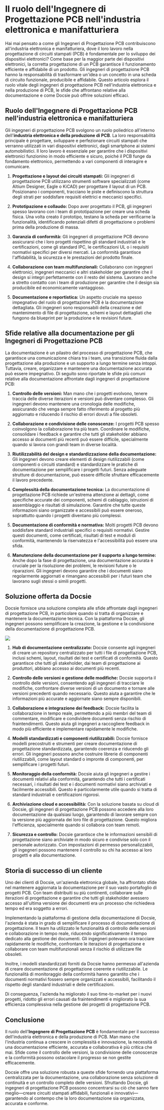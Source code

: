 # Il ruolo dell'Ingegnere di Progettazione PCB nell'industria elettronica e manifatturiera

Hai mai pensato a come gli Ingegneri di Progettazione PCB contribuiscono all'industria elettronica e manifatturiera, dove il loro lavoro nella progettazione di circuiti stampati (PCB) è fondamentale per lo sviluppo dei dispositivi elettronici? Come base per la maggior parte dei dispositivi elettronici, la corretta progettazione di un PCB garantisce il funzionamento efficiente e affidabile di un prodotto. Gli ingegneri di progettazione PCB hanno la responsabilità di trasformare un'idea o un concetto in una scheda di circuito funzionale, producibile e affidabile. Questo articolo esplora il ruolo vitale degli ingegneri di progettazione PCB nell'industria elettronica e nella produzione di PCB, le sfide che affrontano relative alla documentazione e come Docsie può offrire soluzioni efficaci.

## Ruolo dell'Ingegnere di Progettazione PCB nell'industria elettronica e manifatturiera

Gli ingegneri di progettazione PCB svolgono un ruolo poliedrico all'interno dell'**industria elettronica e della produzione di PCB**. La loro responsabilità principale è progettare, sviluppare e perfezionare circuiti stampati che verranno utilizzati in vari dispositivi elettronici, dagli smartphone ai sistemi automobilistici. Il loro lavoro è essenziale per garantire che i dispositivi elettronici funzionino in modo efficiente e sicuro, poiché il PCB funge da fondamento elettronico, permettendo a vari componenti di interagire e comunicare.

1. **Progettazione e layout dei circuiti stampati:** Gli ingegneri di progettazione PCB utilizzano strumenti software specializzati (come Altium Designer, Eagle o KiCAD) per progettare il layout di un PCB. Posizionano i componenti, tracciano le piste e definiscono la struttura degli strati per soddisfare requisiti elettrici e meccanici specifici.

2. **Prototipazione e collaudo:** Dopo aver progettato il PCB, gli ingegneri spesso lavorano con i team di prototipazione per creare una scheda fisica. Una volta creato il prototipo, testano la scheda per verificarne la funzionalità, identificando potenziali difetti di progettazione o problemi prima della produzione di massa.

3. **Garanzia di conformità:** Gli ingegneri di progettazione PCB devono assicurarsi che i loro progetti rispettino gli standard industriali e le certificazioni, come gli standard IPC, le certificazioni UL o i requisiti normativi specifici per diversi mercati. La conformità garantisce l'affidabilità, la sicurezza e le prestazioni del prodotto finale.

4. **Collaborazione con team multifunzionali:** Collaborano con ingegneri elettronici, ingegneri meccanici e altri stakeholder per garantire che il design si integri perfettamente con il resto del sistema. Lavorano anche a stretto contatto con i team di produzione per garantire che il design sia producibile ed economicamente vantaggioso.

5. **Documentazione e reportistica:** Un aspetto cruciale ma spesso impegnativo del ruolo di progettazione PCB è la documentazione dettagliata. Gli ingegneri sono responsabili della creazione e del mantenimento di file di progettazione, schemi e layout dettagliati che fungono da blueprint per la produzione e le revisioni future.

## Sfide relative alla documentazione per gli Ingegneri di Progettazione PCB

La documentazione è un pilastro del processo di progettazione PCB, che garantisce una comunicazione chiara tra i team, una transizione fluida dalla progettazione alla produzione e un supporto a lungo termine senza intoppi. Tuttavia, creare, organizzare e mantenere una documentazione accurata può essere impegnativo. Di seguito sono riportate le sfide più comuni relative alla documentazione affrontate dagli ingegneri di progettazione PCB:

1. **Controllo delle versioni:** Man mano che i progetti evolvono, tenere traccia delle diverse iterazioni e versioni può diventare complesso. Gli ingegneri devono mantenere una cronologia delle modifiche, assicurando che venga sempre fatto riferimento al progetto più aggiornato e riducendo il rischio di errori dovuti a file obsoleti.

2. **Collaborazione e condivisione delle conoscenze:** I progetti PCB spesso coinvolgono la collaborazione tra più team. Coordinare le modifiche, consolidare i feedback e garantire che tutti gli stakeholder abbiano accesso ai documenti più recenti può essere difficile, specialmente quando si lavora con grandi team in diverse località.

3. **Riutilizzabilità del design e standardizzazione della documentazione:** Gli ingegneri devono creare elementi di design riutilizzabili (come componenti o circuiti standard) e standardizzare le pratiche di documentazione per semplificare i progetti futuri. Senza adeguate strutture di documentazione, può essere difficile sfruttare efficacemente il lavoro precedente.

4. **Complessità della documentazione tecnica:** La documentazione di progettazione PCB richiede un'estrema attenzione ai dettagli, come specifiche accurate dei componenti, schemi di cablaggio, istruzioni di assemblaggio e risultati di simulazione. Garantire che tutte queste informazioni siano organizzate e accessibili può essere oneroso, soprattutto quando i progetti diventano più complessi.

5. **Documentazione di conformità e normativa:** Molti progetti PCB devono soddisfare standard industriali specifici o requisiti normativi. Gestire questi documenti, come certificati, risultati di test e moduli di conformità, mantenendo la riservatezza e l'accessibilità può essere una sfida.

6. **Manutenzione della documentazione per il supporto a lungo termine:** Anche dopo la fase di progettazione, una documentazione accurata è cruciale per la risoluzione dei problemi, le revisioni future o le riparazioni. Gli ingegneri devono garantire che i documenti siano regolarmente aggiornati e rimangano accessibili per i futuri team che lavorano sugli stessi o simili progetti.

## Soluzione offerta da Docsie

Docsie fornisce una soluzione completa alle sfide affrontate dagli ingegneri di progettazione PCB, in particolare quando si tratta di organizzare e mantenere la documentazione tecnica. Con la piattaforma Docsie, gli ingegneri possono semplificare la creazione, la gestione e la condivisione della documentazione di progettazione PCB.

![](https://cdn.docsie.io/workspace_PxAvC1Uenuc7ad6H3/doc_wn84Jkoc6hIMTO2eE/file_gejSDBalG6XIlaugg/image_28affdea-4c17-8b5d-5089-d055c22576a6.jpg)

1. **Hub di documentazione centralizzato:** Docsie consente agli ingegneri di creare un repository centralizzato per tutti i file di progettazione PCB, inclusi schemi, layout, risultati dei test e certificati di conformità. Questo garantisce che tutti gli stakeholder, dai team di progettazione ai produttori, abbiano accesso ai documenti più recenti.

2. **Controllo delle versioni e gestione delle modifiche:** Docsie supporta il controllo delle versioni, consentendo agli ingegneri di tracciare le modifiche, confrontare diverse versioni di un documento e tornare alle versioni precedenti quando necessario. Questo aiuta a garantire che le informazioni più accurate e aggiornate siano sempre disponibili.

3. **Collaborazione e integrazione dei feedback:** Docsie facilita la collaborazione in tempo reale, permettendo a più membri del team di commentare, modificare e condividere documenti senza rischio di fraintendimenti. Questo aiuta gli ingegneri a raccogliere feedback in modo più efficiente e implementare rapidamente le modifiche.

4. **Modelli standardizzati e componenti riutilizzabili:** Docsie fornisce modelli precostruiti e strumenti per creare documentazione di progettazione standardizzata, garantendo coerenza e riducendo gli errori. Gli ingegneri possono anche costruire librerie di componenti riutilizzabili, come layout standard o impronte di componenti, per semplificare i progetti futuri.

5. **Monitoraggio della conformità:** Docsie aiuta gli ingegneri a gestire i documenti relativi alla conformità, garantendo che tutti i certificati necessari, i risultati dei test e i documenti normativi siano archiviati e facilmente accessibili. Questo è particolarmente utile quando si tratta di standard industriali e certificazioni rigorosi.

6. **Archiviazione cloud e accessibilità:** Con la soluzione basata su cloud di Docsie, gli ingegneri di progettazione PCB possono accedere alla loro documentazione da qualsiasi luogo, garantendo di lavorare sempre con la versione più aggiornata dei loro file di progettazione. Questo migliora l'efficienza, specialmente quando si collabora con team remoti.

7. **Sicurezza e controllo:** Docsie garantisce che le informazioni sensibili di progettazione siano archiviate in modo sicuro e condivise solo con il personale autorizzato. Con impostazioni di permesso personalizzabili, gli ingegneri possono mantenere il controllo su chi ha accesso ai loro progetti e alla documentazione.

## Storia di successo di un cliente

Uno dei clienti di Docsie, un'azienda elettronica globale, ha affrontato sfide nel mantenere aggiornata la documentazione per il suo vasto portafoglio di progetti PCB. Con team distribuiti su più continenti, collaborare sulle iterazioni di progettazione e garantire che tutti gli stakeholder avessero accesso all'ultima versione dei documenti era un processo che richiedeva tempo ed era soggetto a errori.

Implementando la piattaforma di gestione della documentazione di Docsie, l'azienda è stata in grado di semplificare il processo di documentazione di progettazione. Il team ha utilizzato le funzionalità di controllo delle versioni e collaborazione in tempo reale, riducendo significativamente il tempo dedicato alla gestione dei documenti. Gli ingegneri potevano ora tracciare rapidamente le modifiche, confrontare le iterazioni di progettazione e collaborare con team multifunzionali senza il rischio di utilizzare file obsoleti.

Inoltre, i modelli standardizzati forniti da Docsie hanno permesso all'azienda di creare documentazione di progettazione coerente e riutilizzabile. Le funzionalità di monitoraggio della conformità hanno garantito che i documenti normativi fossero sempre organizzati e accessibili, facilitando il rispetto degli standard industriali e delle certificazioni.

Di conseguenza, l'azienda ha migliorato il suo time-to-market per i nuovi progetti, ridotto gli errori causati da fraintendimenti e migliorato la sua efficienza complessiva nella gestione dei progetti di progettazione PCB.

## Conclusione

Il ruolo dell'**Ingegnere di Progettazione PCB** è fondamentale per il successo dell'industria elettronica e della produzione di PCB. Man mano che l'industria continua a crescere in complessità e innovazione, la necessità di una documentazione efficiente, accurata e collaborativa è più critica che mai. Sfide come il controllo delle versioni, la condivisione delle conoscenze e la conformità possono ostacolare il progresso se non gestite efficacemente.

Docsie offre una soluzione robusta a queste sfide fornendo una piattaforma centralizzata per la documentazione, una collaborazione senza soluzione di continuità e un controllo completo delle versioni. Sfruttando Docsie, gli ingegneri di progettazione PCB possono concentrarsi su ciò che sanno fare meglio—creare circuiti stampati affidabili, funzionali e innovativi—garantendo al contempo che la loro documentazione sia organizzata, accurata e conforme.